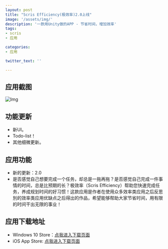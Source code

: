 ```yaml
---
layout: post
title: "Scris Efficiency(极效率)2.0上线"
image: '/assets/img/'
description: '一款用Unity做的APP - 节省时间，增加效率'
tags:
- scris
- 应用

categories:
- 应用

twitter_text: ''

---
```





## 应用截图

<!--![截图1](http://7xqra7.com1.z0.glb.clouddn.com/FastStone_2017-07-09_093928.png)-->
![Img](https://i.loli.net/2017/08/10/598bff3c1e798.jpeg)

## 功能更新
- 新UI。
- Todo-list！
- 其他细微更新。
## 应用功能
- 新的更新：2.0
- 是否感觉自己想要完成一个任务，却总是一拖再拖？是否感觉自己完成一件事情的时间，总是比预期的长？极效率（Scris Efficiency）帮助您快速完成任务，养成规划时间的好习惯！这款应用是作者在使用众多效率类应用之后反思別的效率类应用优缺点之后得出的作品，希望能够帮助大家节省时间，用有限的时间干出无限的事业！

## 应用下载地址
* Windows 10 Store：[点我进入下载页面](https://www.microsoft.com/zh-cn/store/p/scrisefficiency/9pm39hfxdzbc#)
* iOS App Store: [点我进入下载页面](https://itunes.apple.com/us/app/scris-efficiency/id1257384118?mt=8)
